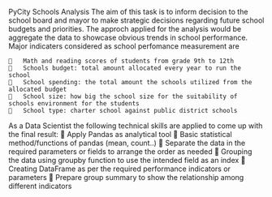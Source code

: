 
PyCity Schools Analysis
The aim of this task is to inform decision to the school board and mayor to make strategic decisions regarding future school budgets and priorities.
The approch applied for the analysis would be aggregate the data to showcase obvious trends in school performance.
Major indicaters considered as school perfomance measurement are

    	Math and reading scores of students from grade 9th to 12th
    	Schools budget: total amount allocated every year to run the school
    	School spending: the total amount the schools utilized from the allocated budget 
    	School size: how big the school size for the suitability of schools environment for the students 
    	School type: charter school against public district schools

As a Data Scientist the following technical skills are applied to come up with the final result:
    	Apply Pandas as analytical tool
    	Basic statistical method/functions of pandas (mean, count..)
    	Separate the data in the required parameters or fields to arrange the order as needed
    	Grouping the data using groupby function to use the intended field as an index 
    	Creating DataFrame as per the required performance indicators or parameters
    	Prepare group summary to show the relationship among different indicators


